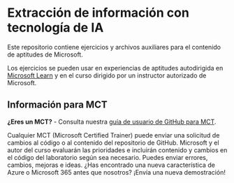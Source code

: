 # Extracción de información con tecnología de IA
<!-- Change the title above as appropriate -->

<!-- Review the notes in the index.md file to set up the repo for GitHub Pages -->

Este repositorio contiene ejercicios y archivos auxiliares para el contenido de aptitudes de Microsoft.

Los ejercicios se pueden usar en experiencias de aptitudes autodirigida en [Microsoft Learn](https://learn.microsoft.com) y en el curso dirigido por un instructor autorizado de Microsoft.
<!-- Update the paragraph above with a link to a specific Learning Path or course as appropriate -->

## Información para MCT
<!-- You can remove this section if the exercises will not be used to support Microsoft Official Curriculum ILT -->

**¿Eres un MCT?** - Consulta nuestra [guía de usuario de GitHub para MCT](https://microsoftlearning.github.io/MCT-User-Guide/).

Cualquier MCT (Microsoft Certified Trainer) puede enviar una solicitud de cambios al código o al contenido del repositorio de GitHub. Microsoft y el autor del curso evaluarán las prioridades e incluirán contenido y cambios en el código del laboratorio según sea necesario. Puedes enviar errores, cambios, mejoras e ideas. ¿Has encontrado una nueva característica de Azure o Microsoft 365 antes que nosotros? ¡Envía una nueva demostración!
